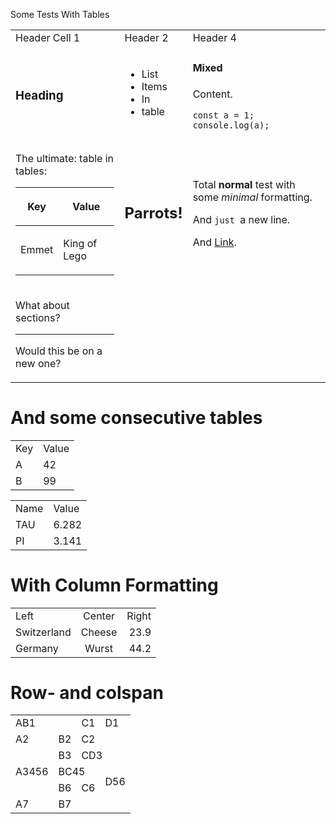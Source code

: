 Some Tests With Tables

<table>
  <tr>
    <td>Header Cell 1</td>
    <td>Header 2</td>
    <td>Header 4</td>
  </tr>
  <tr>
    <td><h3>Heading</h3></td>
    <td><ul> <li>List</li> <li>Items</li> <li>In</li> <li>table</li> </ul></td>
    <td><h4>Mixed</h4><p>Content.</p><pre><code>const a = 1;<br>console.log(a);<br></code></pre></td>
  </tr>
  <tr>
    <td><p>The ultimate: table in tables:</p><table> <thead> <tr> <th><p>Key</p></th> <th><p>Value</p></th> </tr> </thead> <tbody> <tr> <td><p>Emmet</p></td> <td><p>King of Lego</p></td> </tr> </tbody> </table></td>
    <td><h2>Parrots!</h2><p><img src="https://ref--repo--owner.hlx.page/media_19c0cf25413106c81920d75078ee2ef30a55d52e7.jpeg#width=365&#x26;height=351" alt=""></p></td>
    <td><p>Total <strong>normal</strong> test with some <em>minimal</em> formatting.</p><p>And <code>just </code>a new line.</p><p>And <a href="https://www.adobe.com/">Link</a>.</p></td>
  </tr>
  <tr>
    <td><p>What about sections?</p><hr><p>Would this be on a new one?</p></td>
    <td></td>
    <td></td>
  </tr>
</table>

# And some consecutive tables

<table>
  <tr>
    <td>Key</td>
    <td>Value</td>
  </tr>
  <tr>
    <td>A</td>
    <td>42</td>
  </tr>
  <tr>
    <td>B</td>
    <td>99</td>
  </tr>
</table>

<table>
  <tr>
    <td>Name</td>
    <td>Value</td>
  </tr>
  <tr>
    <td>TAU</td>
    <td>6.282</td>
  </tr>
  <tr>
    <td>PI</td>
    <td>3.141</td>
  </tr>
</table>

# With Column Formatting

<table>
  <tr>
    <td>Left</td>
    <td align="center">Center</td>
    <td align="right">Right</td>
  </tr>
  <tr>
    <td>Switzerland</td>
    <td align="center">Cheese</td>
    <td align="right">23.9</td>
  </tr>
  <tr>
    <td>Germany</td>
    <td align="center">Wurst</td>
    <td align="right">44.2</td>
  </tr>
</table>

# Row- and colspan

<table>
  <tr>
    <td colspan="2">AB1</td>
    <td>C1</td>
    <td>D1</td>
  </tr>
  <tr>
    <td>A2</td>
    <td>B2</td>
    <td>C2</td>
    <td></td>
  </tr>
  <tr>
    <td rowspan="4">A3456</td>
    <td>B3</td>
    <td colspan="2">CD3</td>
  </tr>
  <tr>
    <td rowspan="2" colspan="2">BC45</td>
    <td></td>
  </tr>
  <tr>
    <td rowspan="2">D56</td>
  </tr>
  <tr>
    <td>B6</td>
    <td>C6</td>
  </tr>
  <tr>
    <td>A7</td>
    <td>B7</td>
    <td></td>
    <td></td>
  </tr>
</table>
